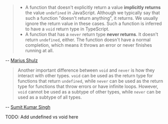> - A function that doesn't explicitly return a value **implicitly returns** the value `undefined` in JavaScript. Although we typically say that such a function "doesn't return anything", it returns. We usually ignore the return value in these cases. Such a function is inferred to have a `void` return type in TypeScript.
> - A function that has a `never` return type **never returns**. It doesn't return `undefined`, either. The function doesn't have a normal completion, which means it throws an error or never finishes running at all.

-- [Marius Shulz](https://mariusschulz.com/blog/the-never-type-in-typescript#the-difference-between-never-and-void)

> Another important difference between `void` and `never` is how they interact with other types. `void` can be used as the return type for functions that return `undefined`, while `never` can be used as the return type for functions that throw errors or have infinite loops. However, `void` cannot be used as a subtype of other types, while `never` can be used as a subtype of all types.

-- [Sumit Kumar Singh](https://designtechworld.medium.com/never-vs-void-in-typescript-understanding-key-differences-1e5e22c57ea8)


TODO: Add undefined vs void here